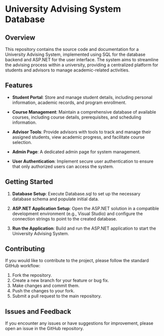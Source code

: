 # University Advising System Database

## Overview

This repository contains the source code and documentation for a University Advising System, implemented using SQL for the database backend and ASP.NET for the user interface. The system aims to streamline the advising process within a university, providing a centralized platform for students and advisors to manage academic-related activities.

## Features

- **Student Portal**: Store and manage student details, including personal information, academic records, and program enrollment.

- **Course Management**: Maintain a comprehensive database of available courses, including course details, prerequisites, and scheduling information.

- **Advisor Tools**: Provide advisors with tools to track and manage their assigned students, view academic progress, and facilitate course selection.

- **Admin Page**: A dedicated admin page for system management.

- **User Authentication**: Implement secure user authentication to ensure that only authorized users can access the system.


## Getting Started

1. **Database Setup**: Execute Database.sql to set up the necessary database schema and populate initial data.

2. **ASP.NET Application Setup**: Open the ASP.NET solution in a compatible development environment (e.g., Visual Studio) and configure the connection strings to point to the created database.

3. **Run the Application**: Build and run the ASP.NET application to start the University Advising System.

## Contributing

If you would like to contribute to the project, please follow the standard GitHub workflow:

1. Fork the repository.
2. Create a new branch for your feature or bug fix.
3. Make changes and commit them.
4. Push the changes to your fork.
5. Submit a pull request to the main repository.

## Issues and Feedback

If you encounter any issues or have suggestions for improvement, please open an issue in the GitHub repository.
